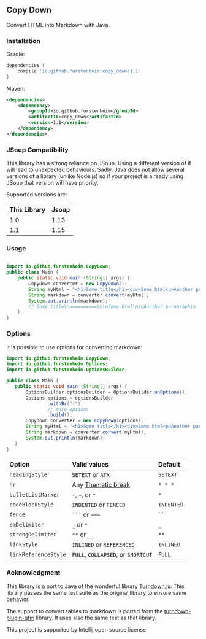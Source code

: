 ## Copy Down
Convert HTML into Markdown with Java.

### Installation
Gradle:
```gradle
dependencies {
    compile 'io.github.furstenheim:copy_down:1.1'
}
```

Maven:
```xml
<dependencies>
    <dependency>
        <groupId>io.github.furstenheim</groupId>
        <artifactId>copy_down</artifactId>
        <version>1.1</version>
    </dependency>
</dependencies>
```

### JSoup Compatibility

This library has a strong reliance on JSoup. Using a different version of it will lead to unexpected behaviours. Sadly, Java does not allow several versions of a library (unlike Node.js) so if your project is already using JSoup that version will have priority. 

Supported versions are:

| This Library | Jsoup |
| ------------| --------| 
| 1.0  | 1.13 |
| 1.1 | 1.15 |


### Usage

```java

import io.github.furstenheim.CopyDown;
public class Main {
    public static void main (String[] args) {
        CopyDown converter = new CopyDown();
        String myHtml = "<h1>Some title</h1><div>Some html<p>Another paragraph</p></div>";
        String markdown = converter.convert(myHtml);
        System.out.println(markdown);
        // Some title\n==========\n\nSome html\n\nAnother paragraph\n
    }
}
```

### Options

It is possible to use options for converting markdown:

```java
import io.github.furstenheim.CopyDown;
import io.github.furstenheim.Options;
import io.github.furstenheim.OptionsBuilder;

public class Main {
   public static void main (String[] args) {
       OptionsBuilder optionsBuilder = OptionsBuilder.anOptions();
       Options options = optionsBuilder
               .withBr("-")
               // more options
               .build();
       CopyDown converter = new CopyDown(options);
       String myHtml = "<h1>Some title</h1><div>Some html<p>Another paragraph</p></div>";
       String markdown = converter.convert(myHtml);
       System.out.println(markdown);
   }
}
```


| Option                | Valid values  | Default |
| :-------------------- | :------------ | :------ |
| `headingStyle`        | `SETEXT` or `ATX` | `SETEXT`  |
| `hr`                  | Any [Thematic break](http://spec.commonmark.org/0.27/#thematic-breaks) | `* * *` |
| `bulletListMarker`    | `-`, `+`, or `*` | `*` |
| `codeBlockStyle`      | `INDENTED` or `FENCED` | `INDENTED` |
| `fence`               | ` ``` ` or `~~~` | ` ``` ` |
| `emDelimiter`         | `_` or `*` | `_` |
| `strongDelimiter`     | `**` or `__` | `**` |
| `linkStyle`           | `INLINED` or `REFERENCED` | `INLINED` |
| `linkReferenceStyle`  | `FULL`, `COLLAPSED`, or `SHORTCUT` | `FULL` |


### Acknowledgment
This library is a port to Java of the wonderful library [Turndown.js](https://github.com/domchristie/turndown). This library passes the same test suite as the original library to ensure same behavior.

The support to convert tables to markdown is ported from the [turndown-plugin-gfm](https://github.com/mixmark-io/turndown-plugin-gfm) library. It uses also the same test as that library.

This project is supported by Intellij open source license
